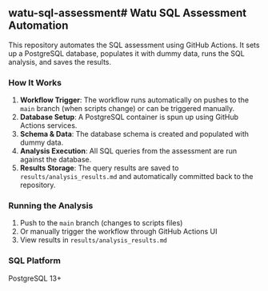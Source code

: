 ## watu-sql-assessment# Watu SQL Assessment Automation

This repository automates the SQL assessment using GitHub Actions. It sets up a PostgreSQL database, populates it with dummy data, runs the SQL analysis, and saves the results.

### How It Works

1. **Workflow Trigger**: The workflow runs automatically on pushes to the `main` branch (when scripts change) or can be triggered manually.
2. **Database Setup**: A PostgreSQL container is spun up using GitHub Actions services.
3. **Schema & Data**: The database schema is created and populated with dummy data.
4. **Analysis Execution**: All SQL queries from the assessment are run against the database.
5. **Results Storage**: The query results are saved to `results/analysis_results.md` and automatically committed back to the repository.

### Running the Analysis

1. Push to the `main` branch (changes to scripts files)
2. Or manually trigger the workflow through GitHub Actions UI
3. View results in `results/analysis_results.md`

### SQL Platform

PostgreSQL 13+